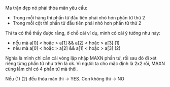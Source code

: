 Ma trận đẹp nó phải thỏa mãn yêu cầu:
- Trong mỗi hàng thì phần tử đầu tiên phải nhỏ hơn phần tử thứ 2
- Trong mỗi cột thì phần tử đầu tiên phải nhỏ hơn phần tử thứ 2

Thì ta có thể thấy được rằng, ở chỗ cái ví dụ, mình có cái ý tưởng như này:
- nếu mà a[0] < hoặc > a[1] && a[2] < hoặc > a[3] (1)
- nếu mà a[0] < hoặc > a[2] && a[1] < hoặc > a[3] (2)

Nghĩa là mình chỉ cần cái vòng lặp nhập MAXN phần tử, rồi sau đó đi xét riêng từng 
phần tử như trên là ok. Vì người ta cho mặc định là 2x2 rồi, MAXN cùng lắm chỉ có
4 phần tử mà thôi.

Nếu (1) (2) đều thỏa mãn thì -> YES. Còn không thì -> NO
